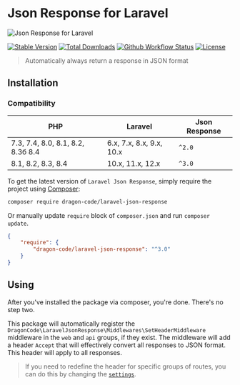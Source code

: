 # Json Response for Laravel

<img src="https://preview.dragon-code.pro/TheDragonCode/json-response.svg?brand=laravel" alt="Json Response for Laravel"/>

[![Stable Version][badge_stable]][link_packagist]
[![Total Downloads][badge_downloads]][link_packagist]
[![Github Workflow Status][badge_build]][link_build]
[![License][badge_license]][link_license]

> Automatically always return a response in JSON format

## Installation

### Compatibility

| PHP                               | Laravel                  | Json Response |
|-----------------------------------|--------------------------|---------------|
| 7.3, 7.4, 8.0, 8.1, 8.2, 8.3б 8.4 | 6.x, 7.x, 8.x, 9.x, 10.x | `^2.0`        |
| 8.1, 8.2, 8.3, 8.4                | 10.x, 11.x, 12.x         | `^3.0`        |


To get the latest version of `Laravel Json Response`, simply require the project using [Composer](https://getcomposer.org):

```bash
composer require dragon-code/laravel-json-response
```

Or manually update `require` block of `composer.json` and run `composer update`.

```json
{
    "require": {
        "dragon-code/laravel-json-response": "^3.0"
    }
}
```

## Using

After you've installed the package via composer, you're done. There's no step two.

This package will automatically register the `DragonCode\LaravelJsonResponse\Middlewares\SetHeaderMiddleware` middleware in the `web` and `api` groups, if they exist. The
middleware will add a header `Accept` that will effectively convert all responses to JSON format. This header will apply to all responses.

> If you need to redefine the header for specific groups of routes, you can do this by changing the [`settings`](config/http.php).


[badge_build]:          https://img.shields.io/github/actions/workflow/status/TheDragonCode/laravel-json-response/tests.yml?style=flat-square

[badge_downloads]:      https://img.shields.io/packagist/dt/dragon-code/laravel-json-response.svg?style=flat-square

[badge_license]:        https://img.shields.io/packagist/l/dragon-code/laravel-json-response.svg?style=flat-square

[badge_stable]:         https://img.shields.io/github/v/release/TheDragonCode/laravel-json-response?label=stable&style=flat-square

[link_build]:           https://github.com/TheDragonCode/laravel-json-response/actions

[link_license]:         LICENSE

[link_packagist]:       https://packagist.org/packages/dragon-code/laravel-json-response
